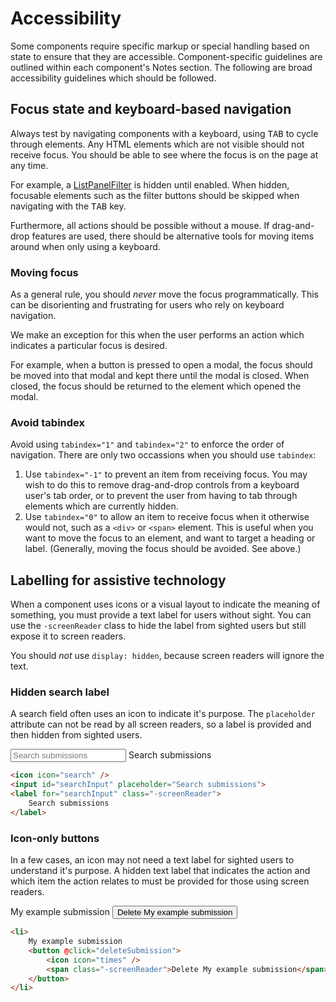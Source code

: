 # Accessibility

Some components require specific markup or special handling based on state to ensure that they are accessible. Component-specific guidelines are outlined within each component's Notes section. The following are broad accessibility guidelines which should be followed.

## Focus state and keyboard-based navigation

Always test by navigating components with a keyboard, using <kbd>TAB</kbd> to cycle through elements. Any HTML elements which are not visible should not receive focus. You should be able to see where the focus is on the page at any time.

For example, a [ListPanelFilter](#/component/detail/list-panel--with-filter) is hidden until enabled. When hidden, focusable elements such as the filter buttons should be skipped when navigating with the <kbd>TAB</kbd> key.

Furthermore, all actions should be possible without a mouse. If drag-and-drop features are used, there should be alternative tools for moving items around when only using a keyboard.

### Moving focus

As a general rule, you should *never* move the focus programmatically. This can be disorienting and frustrating for users who rely on keyboard navigation.

We make an exception for this when the user performs an action which indicates a particular focus is desired.

For example, when a button is pressed to open a modal, the focus should be moved into that modal and kept there until the modal is closed. When closed, the focus should be returned to the element which opened the modal.

### Avoid tabindex

Avoid using `tabindex="1"` and `tabindex="2"` to enforce the order of navigation. There are only two occassions when you should use `tabindex`:

1. Use `tabindex="-1"` to prevent an item from receiving focus. You may wish to do this to remove drag-and-drop controls from a keyboard user's tab order, or to prevent the user from having to tab through elements which are currently hidden.
2. Use `tabindex="0"` to allow an item to receive focus when it otherwise would not, such as a `<div>` or `<span>` element. This is useful when you want to move the focus to an element, and want to target a heading or label. (Generally, moving the focus should be avoided. See above.)

## Labelling for assistive technology

When a component uses icons or a visual layout to indicate the meaning of something, you must provide a text label for users without sight. You can use the `-screenReader` class to hide the label from sighted users but still expose it to screen readers.

You should _not_ use `display: hidden`, because screen readers will ignore the text.

### Hidden search label
A search field often uses an icon to indicate it's purpose. The `placeholder` attribute can not be read by all screen readers, so a label is provided and then hidden from sighted users.

<div class="inlinePreview inlinePreview--accessibleSearch">
	<span class="fa fa-search" aria-hidden="true"></span>
	<input id="searchInput" placeholder="Search submissions">
	<label for="searchInput" class="-screenReader">
		Search submissions
	</label>
</div>

```html
<icon icon="search" />
<input id="searchInput" placeholder="Search submissions">
<label for="searchInput" class="-screenReader">
	Search submissions
</label>
```

### Icon-only buttons
In a few cases, an icon may not need a text label for sighted users to understand it's purpose. A hidden text label that indicates the action and which item the action relates to must be provided for those using screen readers.

<div class="inlinePreview inlinePreview--accessibleButton">
	<div>
		My example submission
		<button>
			<span class="fa fa-times" aria-hidden="true"></span>
			<span class="-screenReader">Delete My example submission</span>
		</button>
	</div>
</div>

```html
<li>
	My example submission
	<button @click="deleteSubmission">
		<icon icon="times" />
		<span class="-screenReader">Delete My example submission</span>
	</button>
</li>
```
